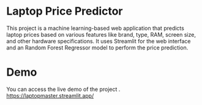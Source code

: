 # Laptop Price Predictor
This project is a machine learning-based web application that predicts laptop prices based on various features like brand, type, RAM, screen size, and other hardware specifications. It uses Streamlit for the web interface and an Random Forest Regressor model to perform the price prediction.

# Demo
You can access the live demo of the project . https://laptopmaster.streamlit.app/
